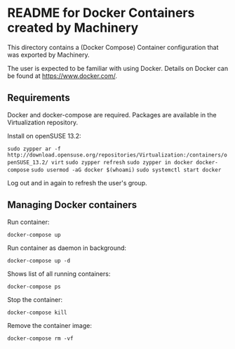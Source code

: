 # README for Docker Containers created by Machinery

This directory contains a (Docker Compose) Container configuration that was exported by
Machinery.

The user is expected to be familiar with using Docker.
Details on Docker can be found at https://www.docker.com/.

## Requirements

Docker and docker-compose are required. Packages are available in the Virtualization repository.

Install on openSUSE 13.2:

`sudo zypper ar -f http://download.opensuse.org/repositories/Virtualization:/containers/openSUSE_13.2/ virt`
`sudo zypper refresh`
`sudo zypper in docker docker-compose`
`sudo usermod -aG docker $(whoami)`
`sudo systemctl start docker`

Log out and in again to refresh the user's group.

## Managing Docker containers

Run container:

`docker-compose up`

Run container as daemon in background:

`docker-compose up -d`

Shows list of all running containers:

`docker-compose ps`

Stop the container:

`docker-compose kill`

Remove the container image:

`docker-compose rm -vf`

